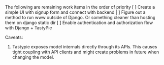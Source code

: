 The following are remaining work items in the order of priority
[ ] Create a simple UI with signup form and connect with backend
[ ] Figure out a method to run www outside of Django. Or something cleaner than hosting them on django static dir
[ ] Enable authentication and authorization flow with Django + TastyPie

Caveats:
1. Tastypie exposes model internals directly through its APIs. This causes tight 
   coupling with API clients and might create problems in future when changing the model. 
